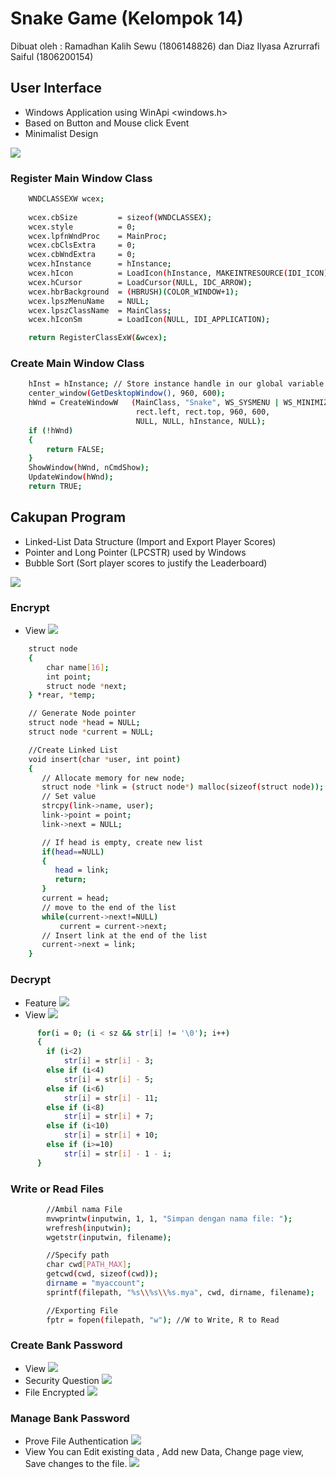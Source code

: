 # Snake Game (Kelompok 14)

Dibuat oleh :
Ramadhan Kalih Sewu (1806148826) dan
Diaz Ilyasa Azrurrafi Saiful (1806200154)

## User Interface
- Windows Application using WinApi <windows.h>
- Based on Button and Mouse click Event
- Minimalist Design

![](Image/Screenshot_1.png)

### Register Main Window Class
```bash
    WNDCLASSEXW wcex;
    
    wcex.cbSize         = sizeof(WNDCLASSEX);
    wcex.style          = 0;
    wcex.lpfnWndProc    = MainProc;
    wcex.cbClsExtra     = 0;
    wcex.cbWndExtra     = 0;
    wcex.hInstance      = hInstance;
    wcex.hIcon          = LoadIcon(hInstance, MAKEINTRESOURCE(IDI_ICON));
    wcex.hCursor        = LoadCursor(NULL, IDC_ARROW);
    wcex.hbrBackground  = (HBRUSH)(COLOR_WINDOW+1);
    wcex.lpszMenuName   = NULL;
    wcex.lpszClassName  = MainClass;
    wcex.hIconSm        = LoadIcon(NULL, IDI_APPLICATION);

    return RegisterClassExW(&wcex);
```

### Create Main Window Class
```bash
    hInst = hInstance; // Store instance handle in our global variable
    center_window(GetDesktopWindow(), 960, 600);
    hWnd = CreateWindowW   (MainClass, "Snake", WS_SYSMENU | WS_MINIMIZEBOX,
                            rect.left, rect.top, 960, 600,
                            NULL, NULL, hInstance, NULL);
    if (!hWnd)
    {
        return FALSE;
    }
    ShowWindow(hWnd, nCmdShow);
    UpdateWindow(hWnd);
    return TRUE;
```

## Cakupan Program
- Linked-List Data Structure (Import and Export Player Scores)
- Pointer and Long Pointer (LPCSTR) used by Windows
- Bubble Sort (Sort player scores to justify the Leaderboard) 

![](Image/Screenshot_2.png)

### Encrypt
- View
![](Image/Screenshot_3.png)
```bash
    struct node 
    {
        char name[16];
        int point;
        struct node *next;
    } *rear, *temp;

    // Generate Node pointer
    struct node *head = NULL;
    struct node *current = NULL;

    //Create Linked List
    void insert(char *user, int point)
    {
       // Allocate memory for new node;
       struct node *link = (struct node*) malloc(sizeof(struct node));
       // Set value
       strcpy(link->name, user);
       link->point = point;
       link->next = NULL;

       // If head is empty, create new list
       if(head==NULL)
       {
          head = link;
          return;
       }
       current = head;
       // move to the end of the list
       while(current->next!=NULL)
           current = current->next;
       // Insert link at the end of the list
       current->next = link;
    }
```

### Decrypt
- Feature
![](Image/Screenshot_4.png)
- View
![](Image/Screenshot_5.png)
```bash
      for(i = 0; (i < sz && str[i] != '\0'); i++)
      {
        if (i<2)
            str[i] = str[i] - 3;
        else if (i<4)
            str[i] = str[i] - 5;
        else if (i<6)
            str[i] = str[i] - 11;
        else if (i<8)
            str[i] = str[i] + 7;
        else if (i<10)
            str[i] = str[i] + 10;
        else if (i>=10)
            str[i] = str[i] - 1 - i;
      }
```

### Write or Read Files
```bash
        //Ambil nama File
        mvwprintw(inputwin, 1, 1, "Simpan dengan nama file: ");
        wrefresh(inputwin);
        wgetstr(inputwin, filename);

        //Specify path
        char cwd[PATH_MAX];
        getcwd(cwd, sizeof(cwd));
        dirname = "myaccount";
        sprintf(filepath, "%s\\%s\\%s.mya", cwd, dirname, filename);

        //Exporting File
        fptr = fopen(filepath, "w"); //W to Write, R to Read
 ```
 
 ### Create Bank Password
- View
![](Image/Screenshot_6.png)
- Security Question
![](Image/Screenshot_7.png)
- File Encrypted
![](Image/Screenshot_8.png)

### Manage Bank Password
- Prove File Authentication
![](Image/Screenshot_9.png)
- View
You can Edit existing data , Add new Data, Change page view, Save changes to the file. 
![](Image/Screenshot_10.png)
